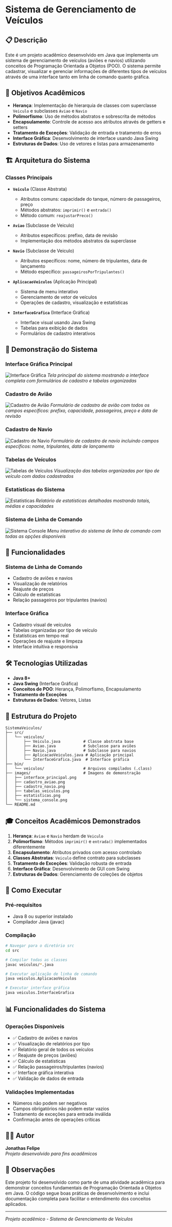 # Sistema de Gerenciamento de Veículos

## 📋 Descrição

Este é um projeto acadêmico desenvolvido em Java que implementa um sistema de gerenciamento de veículos (aviões e navios) utilizando conceitos de Programação Orientada a Objetos (POO). O sistema permite cadastrar, visualizar e gerenciar informações de diferentes tipos de veículos através de uma interface tanto em linha de comando quanto gráfica.

## 🎯 Objetivos Acadêmicos

- **Herança**: Implementação de hierarquia de classes com superclasse `Veiculo` e subclasses `Aviao` e `Navio`
- **Polimorfismo**: Uso de métodos abstratos e sobrescrita de métodos
- **Encapsulamento**: Controle de acesso aos atributos através de getters e setters
- **Tratamento de Exceções**: Validação de entrada e tratamento de erros
- **Interface Gráfica**: Desenvolvimento de interface usando Java Swing
- **Estruturas de Dados**: Uso de vetores e listas para armazenamento

## 🏗️ Arquitetura do Sistema

### Classes Principais

- **`Veiculo`** (Classe Abstrata)
  - Atributos comuns: capacidade do tanque, número de passageiros, preço
  - Métodos abstratos: `imprimir()` e `entrada()`
  - Método comum: `reajustarPreco()`

- **`Aviao`** (Subclasse de Veiculo)
  - Atributos específicos: prefixo, data de revisão
  - Implementação dos métodos abstratos da superclasse

- **`Navio`** (Subclasse de Veiculo)
  - Atributos específicos: nome, número de tripulantes, data de lançamento
  - Método específico: `passageirosPorTripulantes()`

- **`AplicacaoVeiculos`** (Aplicação Principal)
  - Sistema de menu interativo
  - Gerenciamento de vetor de veículos
  - Operações de cadastro, visualização e estatísticas

- **`InterfaceGrafica`** (Interface Gráfica)
  - Interface visual usando Java Swing
  - Tabelas para exibição de dados
  - Formulários de cadastro interativos

## 📸 Demonstração do Sistema

### Interface Gráfica Principal
![Interface Gráfica](images/interface_principal.png)
*Tela principal do sistema mostrando a interface completa com formulários de cadastro e tabelas organizadas*

### Cadastro de Avião
![Cadastro de Avião](images/cadastro_aviao.png)
*Formulário de cadastro de avião com todos os campos específicos: prefixo, capacidade, passageiros, preço e data de revisão*

### Cadastro de Navio
![Cadastro de Navio](images/cadastro_navio.png)
*Formulário de cadastro de navio incluindo campos específicos: nome, tripulantes, data de lançamento*

### Tabelas de Veículos
![Tabelas de Veículos](images/tabelas_veiculos.png)
*Visualização das tabelas organizadas por tipo de veículo com dados cadastrados*

### Estatísticas do Sistema
![Estatísticas](images/estatisticas.png)
*Relatório de estatísticas detalhadas mostrando totais, médias e capacidades*

### Sistema de Linha de Comando
![Sistema Console](images/sistema_console.png)
*Menu interativo do sistema de linha de comando com todas as opções disponíveis*

## 🚀 Funcionalidades

### Sistema de Linha de Comando
- Cadastro de aviões e navios
- Visualização de relatórios
- Reajuste de preços
- Cálculo de estatísticas
- Relação passageiros por tripulantes (navios)

### Interface Gráfica
- Cadastro visual de veículos
- Tabelas organizadas por tipo de veículo
- Estatísticas em tempo real
- Operações de reajuste e limpeza
- Interface intuitiva e responsiva

## 🛠️ Tecnologias Utilizadas

- **Java 8+**
- **Java Swing** (Interface Gráfica)
- **Conceitos de POO**: Herança, Polimorfismo, Encapsulamento
- **Tratamento de Exceções**
- **Estruturas de Dados**: Vetores, Listas

## 📁 Estrutura do Projeto

```
SistemaVeiculos/
├── src/
│   └── veiculos/
│       ├── Veiculo.java          # Classe abstrata base
│       ├── Aviao.java            # Subclasse para aviões
│       ├── Navio.java            # Subclasse para navios
│       ├── AplicacaoVeiculos.java # Aplicação principal
│       └── InterfaceGrafica.java  # Interface gráfica
├── bin/
│   └── veiculos/                 # Arquivos compilados (.class)
├── images/                       # Imagens de demonstração
│   ├── interface_principal.png
│   ├── cadastro_aviao.png
│   ├── cadastro_navio.png
│   ├── tabelas_veiculos.png
│   ├── estatisticas.png
│   └── sistema_console.png
└── README.md
```

## 🎓 Conceitos Acadêmicos Demonstrados

1. **Herança**: `Aviao` e `Navio` herdam de `Veiculo`
2. **Polimorfismo**: Métodos `imprimir()` e `entrada()` implementados diferentemente
3. **Encapsulamento**: Atributos privados com acesso controlado
4. **Classes Abstratas**: `Veiculo` define contrato para subclasses
5. **Tratamento de Exceções**: Validação robusta de entrada
6. **Interface Gráfica**: Desenvolvimento de GUI com Swing
7. **Estruturas de Dados**: Gerenciamento de coleções de objetos

## 🚀 Como Executar

### Pré-requisitos
- Java 8 ou superior instalado
- Compilador Java (javac)

### Compilação
```bash
# Navegar para o diretório src
cd src

# Compilar todas as classes
javac veiculos/*.java

# Executar aplicação de linha de comando
java veiculos.AplicacaoVeiculos

# Executar interface gráfica
java veiculos.InterfaceGrafica
```

## 📊 Funcionalidades do Sistema

### Operações Disponíveis
- ✅ Cadastro de aviões e navios
- ✅ Visualização de relatórios por tipo
- ✅ Relatório geral de todos os veículos
- ✅ Reajuste de preços (aviões)
- ✅ Cálculo de estatísticas
- ✅ Relação passageiros/tripulantes (navios)
- ✅ Interface gráfica interativa
- ✅ Validação de dados de entrada

### Validações Implementadas
- Números não podem ser negativos
- Campos obrigatórios não podem estar vazios
- Tratamento de exceções para entrada inválida
- Confirmação antes de operações críticas

## 👨‍💻 Autor

**Jonathas Felipe**  
*Projeto desenvolvido para fins acadêmicos*

## 📝 Observações

Este projeto foi desenvolvido como parte de uma atividade acadêmica para demonstrar conceitos fundamentais de Programação Orientada a Objetos em Java. O código segue boas práticas de desenvolvimento e inclui documentação completa para facilitar o entendimento dos conceitos aplicados.

---

*Projeto acadêmico - Sistema de Gerenciamento de Veículos*
